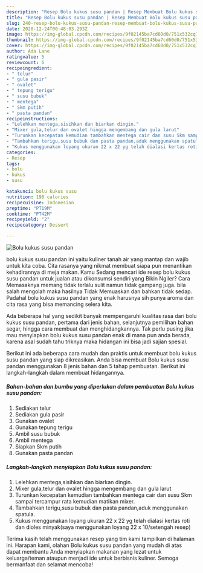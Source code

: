 ```yaml
---
description: "Resep Bolu kukus susu pandan | Resep Membuat Bolu kukus susu pandan Yang Bisa Manjain Lidah"
title: "Resep Bolu kukus susu pandan | Resep Membuat Bolu kukus susu pandan Yang Bisa Manjain Lidah"
slug: 240-resep-bolu-kukus-susu-pandan-resep-membuat-bolu-kukus-susu-pandan-yang-bisa-manjain-lidah
date: 2020-12-24T00:48:03.293Z
image: https://img-global.cpcdn.com/recipes/9f02145ba7cd60d0/751x532cq70/bolu-kukus-susu-pandan-foto-resep-utama.jpg
thumbnail: https://img-global.cpcdn.com/recipes/9f02145ba7cd60d0/751x532cq70/bolu-kukus-susu-pandan-foto-resep-utama.jpg
cover: https://img-global.cpcdn.com/recipes/9f02145ba7cd60d0/751x532cq70/bolu-kukus-susu-pandan-foto-resep-utama.jpg
author: Ada Lane
ratingvalue: 5
reviewcount: 6
recipeingredient:
- " telur"
- " gula pasir"
- " ovalet"
- " tepung terigu"
- " susu bubuk"
- " mentega"
- " Skm putih"
- " pasta pandan"
recipeinstructions:
- "Lelehkan mentega,sisihkan dan biarkan dingin."
- "Mixer gula,telur dan ovalet hingga mengembang dan gula larut"
- "Turunkan kecepatan kemudian tambahkan mentega cair dan susu Skm sampai tercampur rata kemudian matikan mixer."
- "Tambahkan terigu,susu bubuk dan pasta pandan,aduk menggunakan spatula."
- "Kukus menggunakan loyang ukuran 22 x 22 yg telah dialasi kertas roti dan dioles minyak(saya menggunakan loyang 22 x 10/setengah resep)"
categories:
- Resep
tags:
- bolu
- kukus
- susu

katakunci: bolu kukus susu 
nutrition: 198 calories
recipecuisine: Indonesian
preptime: "PT19M"
cooktime: "PT42M"
recipeyield: "2"
recipecategory: Dessert

---
```



![Bolu kukus susu pandan](https://img-global.cpcdn.com/recipes/9f02145ba7cd60d0/751x532cq70/bolu-kukus-susu-pandan-foto-resep-utama.jpg)


bolu kukus susu pandan ini yaitu kuliner tanah air yang mantap dan wajib untuk kita coba. Cita rasanya yang nikmat membuat siapa pun menantikan kehadirannya di meja makan.
Kamu Sedang mencari ide resep bolu kukus susu pandan untuk jualan atau dikonsumsi sendiri yang Bikin Ngiler? Cara Memasaknya memang tidak terlalu sulit namun tidak gampang juga. bila salah mengolah maka hasilnya Tidak Memuaskan dan bahkan tidak sedap. Padahal bolu kukus susu pandan yang enak harusnya sih punya aroma dan cita rasa yang bisa memancing selera kita.

Ada beberapa hal yang sedikit banyak mempengaruhi kualitas rasa dari bolu kukus susu pandan, pertama dari jenis bahan, selanjutnya pemilihan bahan segar, hingga cara membuat dan menghidangkannya. Tak perlu pusing jika mau menyiapkan bolu kukus susu pandan enak di mana pun anda berada, karena asal sudah tahu triknya maka hidangan ini bisa jadi sajian spesial.




Berikut ini ada beberapa cara mudah dan praktis untuk membuat bolu kukus susu pandan yang siap dikreasikan. Anda bisa membuat Bolu kukus susu pandan menggunakan 8 jenis bahan dan 5 tahap pembuatan. Berikut ini langkah-langkah dalam membuat hidangannya.

<!--inarticleads1-->

##### Bahan-bahan dan bumbu yang diperlukan dalam pembuatan Bolu kukus susu pandan:

1. Sediakan  telur
1. Sediakan  gula pasir
1. Gunakan  ovalet
1. Gunakan  tepung terigu
1. Ambil  susu bubuk
1. Ambil  mentega
1. Siapkan  Skm putih
1. Gunakan  pasta pandan




<!--inarticleads2-->

##### Langkah-langkah menyiapkan Bolu kukus susu pandan:

1. Lelehkan mentega,sisihkan dan biarkan dingin.
1. Mixer gula,telur dan ovalet hingga mengembang dan gula larut
1. Turunkan kecepatan kemudian tambahkan mentega cair dan susu Skm sampai tercampur rata kemudian matikan mixer.
1. Tambahkan terigu,susu bubuk dan pasta pandan,aduk menggunakan spatula.
1. Kukus menggunakan loyang ukuran 22 x 22 yg telah dialasi kertas roti dan dioles minyak(saya menggunakan loyang 22 x 10/setengah resep)




Terima kasih telah menggunakan resep yang tim kami tampilkan di halaman ini. Harapan kami, olahan Bolu kukus susu pandan yang mudah di atas dapat membantu Anda menyiapkan makanan yang lezat untuk keluarga/teman ataupun menjadi ide untuk berbisnis kuliner. Semoga bermanfaat dan selamat mencoba!
